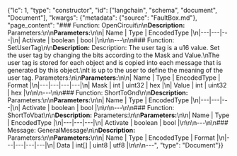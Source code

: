 {"lc": 1, "type": "constructor", "id": ["langchain", "schema", "document", "Document"], "kwargs": {"metadata": {"source": "FaultBox.md"}, "page_content": "### Function: OpenCircuit\n\n**Description:** Parameters:\n\n**Parameters:**\n\n| Name | Type | EncodedType |\n|---|---|---|\n| Activate | boolean | bool |\n\n\n---\n\n### Function: SetUserTag\n\n**Description:** Description: The user tag is a u16 value. Set the user tag by changing the bits according to the Mask and Value.\nThe user tag is stored for each object and is copied into each message that is generated by this object.\nIt is up to the user to define the meaning of the user tag. Parameters:\n\n**Parameters:**\n\n| Name | Type | EncodedType | Format |\n|---|---|---|---|\n| Mask | int | uint32 | hex |\n| Value | int | uint32 | hex |\n\n\n---\n\n### Function: ShortToGnd\n\n**Description:** Parameters:\n\n**Parameters:**\n\n| Name | Type | EncodedType |\n|---|---|---|\n| Activate | boolean | bool |\n\n\n---\n\n### Function: ShortToVbat\n\n**Description:** Parameters:\n\n**Parameters:**\n\n| Name | Type | EncodedType |\n|---|---|---|\n| Activate | boolean | bool |\n\n\n---\n\n### Message: GeneralMessage\n\n**Description:** Parameters:\n\n**Parameters:**\n\n| Name | Type | EncodedType | Format |\n|---|---|---|---|\n| Data | int[] | uint8 | utf8 |\n\n\n---", "type": "Document"}}